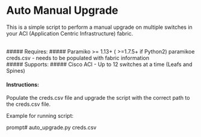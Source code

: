 Auto Manual Upgrade
===================

This is a simple script to perform a manual upgrade on multiple 
switches in your ACI (Application Centric Infrastructure) fabric.

<br>
##### Requires: #####
Paramiko >= 1.13+ ( >=1.7.5+ if Python2) 
paramikoe 
creds.csv - needs to be populated with fabric information
     
<br>  
##### Supports: #####
Cisco ACI - Up to 12 switches at a time (Leafs and Spines)
<br>   

#### Instructions: ####

Populate the creds.csv file and upgrade the script with the 
correct path to the creds.csv file.


Example for running script:

prompt# auto_upgrade.py creds.csv